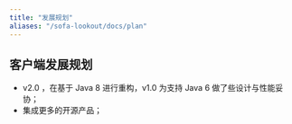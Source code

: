 ```yaml
---
title: "发展规划"
aliases: "/sofa-lookout/docs/plan"
---
```


## 客户端发展规划

- v2.0 ，在基于 Java 8 进行重构，v1.0 为支持 Java 6 做了些设计与性能妥协；
- 集成更多的开源产品；